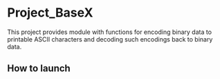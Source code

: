 # Project_BaseX
This project provides module with functions for encoding binary data to printable ASCII characters and decoding such encodings back to binary data.

## How to launch
